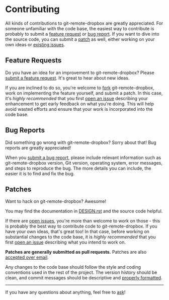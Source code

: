 # Contributing

All kinds of contributions to git-remote-dropbox are greatly appreciated. For
someone unfamiliar with the code base, the easiest way to contribute is
probably to submit a [feature request](#feature-requests) or [bug
report](#bug-reports). If you want to dive into the source code, you can submit
a [patch](#patches) as well, either working on your own ideas or [existing
issues][issues].

## Feature Requests

Do you have an idea for an improvement to git-remote-dropbox? Please [submit a
feature request][issue]. It's great to hear about new ideas.

If you are inclined to do so, you're welcome to [fork][fork]
git-remote-dropbox, work on implementing the feature yourself, and submit a
patch. In this case, it's *highly recommended* that you first [open an
issue][issue] describing your enhancement to get early feedback on what you're
doing. This will help avoid wasted efforts and ensure that your work is
incorporated into the code base.

## Bug Reports

Did something go wrong with git-remote-dropbox? Sorry about that! Bug reports
are greatly appreciated!

When you [submit a bug report][issue], please include relevant information such
as git-remote-dropbox version, Git version, operating system, error messages,
and steps to reproduce the bug. The more details you can include, the easier it
is to find and fix the bug.

## Patches

Want to hack on git-remote-dropbox? Awesome!

You may find the documentation in [DESIGN.rst][design] and the source code
helpful.

If there are [open issues][issues], you're more than welcome to work on those -
this is probably the best way to contribute code to git-remote-dropbox. If you
have your own ideas, that's great too! In that case, before working on
substantial changes to the code base, it is *highly recommended* that you first
[open an issue][issue] describing what you intend to work on.

**Patches are generally submitted as pull requests.** Patches are also
[accepted over email][email].

Any changes to the code base should follow the style and coding conventions
used in the rest of the project. The version history should be clean, and
commit messages should be descriptive and [properly
formatted][commit-messages].

---

If you have any questions about anything, feel free to [ask][email]!

[design]: DESIGN.rst
[issue]: https://github.com/anishathalye/git-remote-dropbox/issues/new
[issues]: https://github.com/anishathalye/git-remote-dropbox/issues
[fork]: https://github.com/anishathalye/git-remote-dropbox/fork
[email]: mailto:me@anishathalye.com
[gitremote-helpers]: https://www.kernel.org/pub/software/scm/git/docs/gitremote-helpers.html
[commit-messages]: http://tbaggery.com/2008/04/19/a-note-about-git-commit-messages.html
